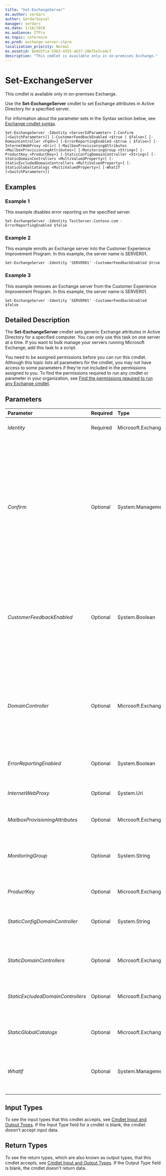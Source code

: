 ```yaml
---
title: "Set-ExchangeServer"
ms.author: serdars
author: SerdarSoysal
manager: serdars
ms.date: 1/16/2018
ms.audience: ITPro
ms.topic: reference
ms.prod: exchange-server-itpro
localization_priority: Normal
ms.assetid: 8e8d3fca-59b3-4355-a637-28bf5e5ca4cf
description: "This cmdlet is available only in on-premises Exchange."
---
```


# Set-ExchangeServer

This cmdlet is available only in on-premises Exchange. 
  
Use the **Set-ExchangeServer** cmdlet to set Exchange attributes in Active Directory for a specified server.
  
For information about the parameter sets in the Syntax section below, see [Exchange cmdlet syntax](https://technet.microsoft.com/library/bb123552.aspx). 
  
```
Set-ExchangeServer -Identity <ServerIdParameter> [-Confirm [<SwitchParameter>]] [-CustomerFeedbackEnabled <$true | $false>] [-DomainController <Fqdn>] [-ErrorReportingEnabled <$true | $false>] [-InternetWebProxy <Uri>] [-MailboxProvisioningAttributes <MailboxProvisioningAttributes>] [-MonitoringGroup <String>] [-ProductKey <ProductKey>] [-StaticConfigDomainController <String>] [-StaticDomainControllers <MultiValuedProperty>] [-StaticExcludedDomainControllers <MultiValuedProperty>] [-StaticGlobalCatalogs <MultiValuedProperty>] [-WhatIf [<SwitchParameter>]]

```

## Examples
<a name="Examples"> </a>

### Example 1

This example disables error reporting on the specified server.
  
```
Set-ExchangeServer -Identity TestServer.Contoso.com -ErrorReportingEnabled $false
```

### Example 2

This example enrolls an Exchange server into the Customer Experience Improvement Program. In this example, the server name is SERVER01.
  
```
Set-ExchangeServer -Identity 'SERVER01' -CustomerFeedbackEnabled $true
```

### Example 3

This example removes an Exchange server from the Customer Experience Improvement Program. In this example, the server name is SERVER01.
  
```
Set-ExchangeServer -Identity 'SERVER01' -CustomerFeedbackEnabled $false
```

## Detailed Description
<a name="DetailedDescription"> </a>

The **Set-ExchangeServer** cmdlet sets generic Exchange attributes in Active Directory for a specified computer. You can only use this task on one server at a time. If you want to bulk manage your servers running Microsoft Exchange, add this task to a script.
  
You need to be assigned permissions before you can run this cmdlet. Although this topic lists all parameters for the cmdlet, you may not have access to some parameters if they're not included in the permissions assigned to you. To find the permissions required to run any cmdlet or parameter in your organization, see [Find the permissions required to run any Exchange cmdlet](https://technet.microsoft.com/library/mt432940.aspx).
  
## Parameters
<a name="DetailedDescription"> </a>

|**Parameter**|**Required**|**Type**|**Description**|
|:-----|:-----|:-----|:-----|
| _Identity_ <br/> |Required  <br/> |Microsoft.Exchange.Configuration.Tasks.ServerIdParameter  <br/> |The _Identity_ parameter specifies the GUID, distinguished name (DN), or name of the server. <br/> |
| _Confirm_ <br/> |Optional  <br/> |System.Management.Automation.SwitchParameter  <br/> | The _Confirm_ switch specifies whether to show or hide the confirmation prompt. How this switch affects the cmdlet depends on if the cmdlet requires confirmation before proceeding. <br/>  Destructive cmdlets (for example, **Remove-\*** cmdlets) have a built-in pause that forces you to acknowledge the command before proceeding. For these cmdlets, you can skip the confirmation prompt by using this exact syntax: `-Confirm:$false`.  <br/>  Most other cmdlets (for example, **New-\*** and **Set-\*** cmdlets) don't have a built-in pause. For these cmdlets, specifying the _Confirm_ switch without a value introduces a pause that forces you acknowledge the command before proceeding. <br/> |
| _CustomerFeedbackEnabled_ <br/> |Optional  <br/> |System.Boolean  <br/> |The _CustomerFeedbackEnabled_ parameter specifies whether the Exchange server is enrolled in the Microsoft Customer Experience Improvement Program (CEIP). The CEIP collects anonymous information about how you use Exchange and problems that you might encounter. If you decide not to participate in the CEIP, the servers are opted-out automatically. <br/> |
| _DomainController_ <br/> |Optional  <br/> |Microsoft.Exchange.Data.Fqdn  <br/> |The _DomainController_ parameter specifies the domain controller that's used by this cmdlet to read data from or write data to Active Directory. You identify the domain controller by its fully qualified domain name (FQDN). For example, `dc01.contoso.com`.  <br/> The _DomainController_ parameter isn't supported on Edge Transport servers. An Edge Transport server uses the local instance of Active Directory Lightweight Directory Services (AD LDS) to read and write data. <br/> |
| _ErrorReportingEnabled_ <br/> |Optional  <br/> |System.Boolean  <br/> |The _ErrorReportingEnabled_ parameter specifies whether error reporting is enabled. <br/> |
| _InternetWebProxy_ <br/> |Optional  <br/> |System.Uri  <br/> |The _InternetWebProxy_ parameter specifies which web proxy servers, such as computers running Forefront Threat Management Gateway, Exchange should use to reach the Internet. <br/> |
| _MailboxProvisioningAttributes_ <br/> |Optional  <br/> |Microsoft.Exchange.Data.Directory.SystemConfiguration.MailboxProvisioningAttributes  <br/> |This parameter is reserved for internal Microsoft use.  <br/> |
| _MonitoringGroup_ <br/> |Optional  <br/> |System.String  <br/> |The _MonitoringGroup_ parameter specifies how to add your Exchange servers to monitoring groups. You can add your servers to an existing group or create a monitoring group based on location or deployment, or to partition monitoring responsibility among your servers. <br/> |
| _ProductKey_ <br/> |Optional  <br/> |Microsoft.Exchange.Management.SystemConfigurationTasks.ProductKey  <br/> |The _ProductKey_ parameter specifies the server product key. <br/> |
| _StaticConfigDomainController_ <br/> |Optional  <br/> |System.String  <br/> |The _StaticConfigDomainController_ parameter specifies whether to configure a domain controller to be used by the server via Directory Service Access (DSAccess). <br/> |
| _StaticDomainControllers_ <br/> |Optional  <br/> |Microsoft.Exchange.Data.MultiValuedProperty  <br/> |The _StaticDomainControllers_ parameter specifies whether to configure a list of domain controllers to be used by the server via DSAccess. <br/> |
| _StaticExcludedDomainControllers_ <br/> |Optional  <br/> |Microsoft.Exchange.Data.MultiValuedProperty  <br/> |The _StaticExcludedDomainControllers_ parameter specifies whether to exclude a list of domain controllers from being used by the server. <br/> |
| _StaticGlobalCatalogs_ <br/> |Optional  <br/> |Microsoft.Exchange.Data.MultiValuedProperty  <br/> |The _StaticGlobalCatalogs_ parameter specifies whether to configure a list of global catalogs to be used by the server via DSAccess. <br/> |
| _WhatIf_ <br/> |Optional  <br/> |System.Management.Automation.SwitchParameter  <br/> |The _WhatIf_ switch simulates the actions of the command. You can use this switch to view the changes that would occur without actually applying those changes. You don't need to specify a value with this switch. <br/> |
   
## Input Types
<a name="InputTypes"> </a>

To see the input types that this cmdlet accepts, see [Cmdlet Input and Output Types](http://go.microsoft.com/fwlink/p/?linkId=616387). If the Input Type field for a cmdlet is blank, the cmdlet doesn't accept input data. 
  
## Return Types
<a name="ReturnTypes"> </a>

To see the return types, which are also known as output types, that this cmdlet accepts, see [Cmdlet Input and Output Types](http://go.microsoft.com/fwlink/p/?linkId=616387). If the Output Type field is blank, the cmdlet doesn't return data. 
  

